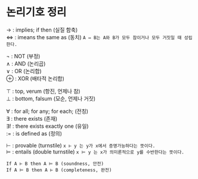 # 논리기호 정리

→ : implies; if then (실질 함축)  
⇔ : imeans the same as (동치)  `A ⇔ B는 A와 B가 모두 참이거나 모두 거짓일 때 성립한다.`  

¬ : NOT (부정)  
∧ : AND (논리곱)  
∨ : OR (논리합)  
⊕ : XOR (배타적 논리합)  

⊤ : top, verum (항진, 언제나 참)  
⊥ : bottom, falsum (모순, 언제나 거짓)  

∀ : for all; for any; for each; (전칭)  
∃ : there exists (존재)  
∃! : there exists exactly one (유일)  
:= : is defined as (정의)  

⊢ : provable (turnstile) `x ⊢ y 는 y가 x에서 증명가능하다는 뜻이다.`  
⊨ : entails (double turnstile) `x ⊨ y 는 x가 의미론적으로 y를 수반한다는 뜻이다.`   
```  
If A ⊢ B then A ⊨ B (soundness, 안전)  
If A ⊨ B then A ⊢ B (completeness, 완전)  
```  
